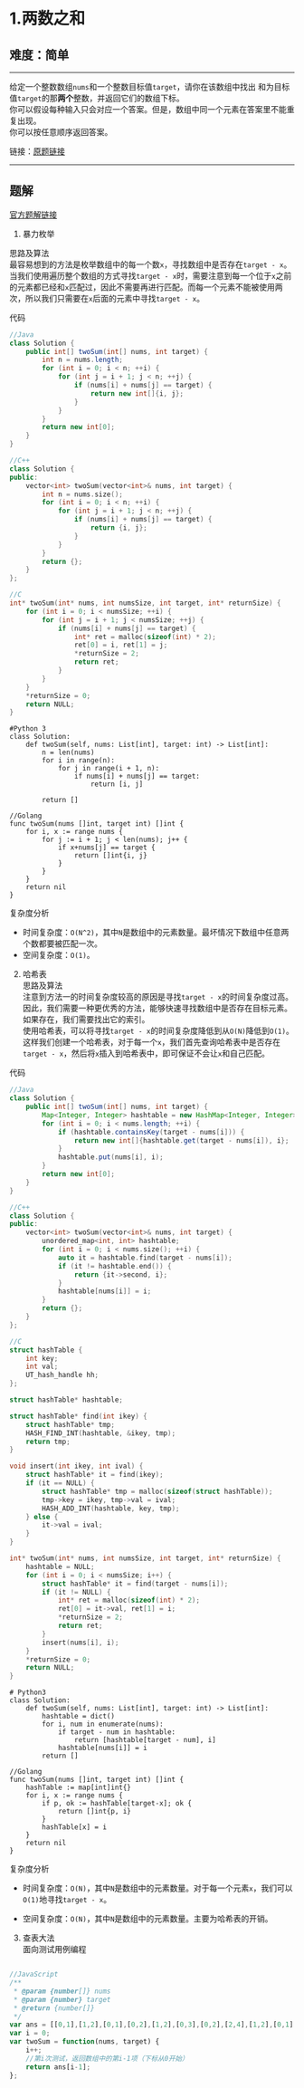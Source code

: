 # 1.两数之和  
## 难度：简单  
* * * 
给定一个整数数组`nums`和一个整数目标值`target`，请你在该数组中找出 和为目标值`target`的那<b>两个</b>整数，并返回它们的数组下标。  
你可以假设每种输入只会对应一个答案。但是，数组中同一个元素在答案里不能重复出现。  
你可以按任意顺序返回答案。  

链接：[原题链接](https://leetcode-cn.com/problems/two-sum)  
* * *
## 题解 
[官方题解链接](https://leetcode-cn.com/problems/two-sum/solution/liang-shu-zhi-he-by-leetcode-solution/)
1. 暴力枚举  

思路及算法  
最容易想到的方法是枚举数组中的每一个数`x`，寻找数组中是否存在`target - x`。  
当我们使用遍历整个数组的方式寻找`target - x`时，需要注意到每一个位于`x`之前的元素都已经和`x`匹配过，因此不需要再进行匹配。而每一个元素不能被使用两次，所以我们只需要在`x`后面的元素中寻找`target - x`。  

代码  

```java
//Java
class Solution {
    public int[] twoSum(int[] nums, int target) {
        int n = nums.length;
        for (int i = 0; i < n; ++i) {
            for (int j = i + 1; j < n; ++j) {
                if (nums[i] + nums[j] == target) {
                    return new int[]{i, j};
                }
            }
        }
        return new int[0];
    }
}

```

```cpp
//C++
class Solution {
public:
    vector<int> twoSum(vector<int>& nums, int target) {
        int n = nums.size();
        for (int i = 0; i < n; ++i) {
            for (int j = i + 1; j < n; ++j) {
                if (nums[i] + nums[j] == target) {
                    return {i, j};
                }
            }
        }
        return {};
    }
};

```

```c
//C
int* twoSum(int* nums, int numsSize, int target, int* returnSize) {
    for (int i = 0; i < numsSize; ++i) {
        for (int j = i + 1; j < numsSize; ++j) {
            if (nums[i] + nums[j] == target) {
                int* ret = malloc(sizeof(int) * 2);
                ret[0] = i, ret[1] = j;
                *returnSize = 2;
                return ret;
            }
        }
    }
    *returnSize = 0;
    return NULL;
}

```

```python3
#Python 3
class Solution:
    def twoSum(self, nums: List[int], target: int) -> List[int]:
        n = len(nums)
        for i in range(n):
            for j in range(i + 1, n):
                if nums[i] + nums[j] == target:
                    return [i, j]
        
        return []

```

```golang
//Golang
func twoSum(nums []int, target int) []int {
    for i, x := range nums {
        for j := i + 1; j < len(nums); j++ {
            if x+nums[j] == target {
                return []int{i, j}
            }
        }
    }
    return nil
}

```

复杂度分析  
- 时间复杂度：`O(N^2)`，其中`N`是数组中的元素数量。最坏情况下数组中任意两个数都要被匹配一次。
- 空间复杂度：`O(1)`。


2. 哈希表  
思路及算法  
注意到方法一的时间复杂度较高的原因是寻找`target - x`的时间复杂度过高。因此，我们需要一种更优秀的方法，能够快速寻找数组中是否存在目标元素。如果存在，我们需要找出它的索引。   
使用哈希表，可以将寻找`target - x`的时间复杂度降低到从`O(N)`降低到`O(1)`。  
这样我们创建一个哈希表，对于每一个`x`，我们首先查询哈希表中是否存在`target - x`，然后将`x`插入到哈希表中，即可保证不会让`x`和自己匹配。  

代码  

```java
//Java
class Solution {
    public int[] twoSum(int[] nums, int target) {
        Map<Integer, Integer> hashtable = new HashMap<Integer, Integer>();
        for (int i = 0; i < nums.length; ++i) {
            if (hashtable.containsKey(target - nums[i])) {
                return new int[]{hashtable.get(target - nums[i]), i};
            }
            hashtable.put(nums[i], i);
        }
        return new int[0];
    }
}

```

```cpp
//C++
class Solution {
public:
    vector<int> twoSum(vector<int>& nums, int target) {
        unordered_map<int, int> hashtable;
        for (int i = 0; i < nums.size(); ++i) {
            auto it = hashtable.find(target - nums[i]);
            if (it != hashtable.end()) {
                return {it->second, i};
            }
            hashtable[nums[i]] = i;
        }
        return {};
    }
};

```

```c
//C
struct hashTable {
    int key;
    int val;
    UT_hash_handle hh;
};

struct hashTable* hashtable;

struct hashTable* find(int ikey) {
    struct hashTable* tmp;
    HASH_FIND_INT(hashtable, &ikey, tmp);
    return tmp;
}

void insert(int ikey, int ival) {
    struct hashTable* it = find(ikey);
    if (it == NULL) {
        struct hashTable* tmp = malloc(sizeof(struct hashTable));
        tmp->key = ikey, tmp->val = ival;
        HASH_ADD_INT(hashtable, key, tmp);
    } else {
        it->val = ival;
    }
}

int* twoSum(int* nums, int numsSize, int target, int* returnSize) {
    hashtable = NULL;
    for (int i = 0; i < numsSize; i++) {
        struct hashTable* it = find(target - nums[i]);
        if (it != NULL) {
            int* ret = malloc(sizeof(int) * 2);
            ret[0] = it->val, ret[1] = i;
            *returnSize = 2;
            return ret;
        }
        insert(nums[i], i);
    }
    *returnSize = 0;
    return NULL;
}

```

```python3
# Python3
class Solution:
    def twoSum(self, nums: List[int], target: int) -> List[int]:
        hashtable = dict()
        for i, num in enumerate(nums):
            if target - num in hashtable:
                return [hashtable[target - num], i]
            hashtable[nums[i]] = i
        return []

```
```golang
//Golang
func twoSum(nums []int, target int) []int {
    hashTable := map[int]int{}
    for i, x := range nums {
        if p, ok := hashTable[target-x]; ok {
            return []int{p, i}
        }
        hashTable[x] = i
    }
    return nil
}

```

复杂度分析  

- 时间复杂度：`O(N)`，其中`N`是数组中的元素数量。对于每一个元素`x`，我们可以`O(1)`地寻找`target - x`。  

- 空间复杂度：`O(N)`，其中`N`是数组中的元素数量。主要为哈希表的开销。  


3. 查表大法  
面向测试用例编程  

```javascript

//JavaScript
/**
 * @param {number[]} nums
 * @param {number} target
 * @return {number[]}
 */
var ans = [[0,1],[1,2],[0,1],[0,2],[1,2],[0,3],[0,2],[2,4],[1,2],[0,1],[2,3],[1,2],[0,2],[0,4],[0,1],[2,3],[2,4],[2,5],[0,3],[3,4],[0,1],[0,1],[0,1],[0,1],[0,1],[0,1],[0,1],[0,1],[0,1],[0,1],[0,1],[0,1],[0,1],[0,1],[0,1],[0,1],[0,1],[0,1],[0,1],[0,1],[0,1],[0,1],[0,1],[0,1],[0,1],[0,1],[0,1],[0,1],[0,1],[0,1],[0,1],[0,1],[0,4],[9998,9999]];
var i = 0;
var twoSum = function(nums, target) {
    i++;
    //第i次测试，返回数组中的第i-1项（下标从0开始）
    return ans[i-1];
};

```
